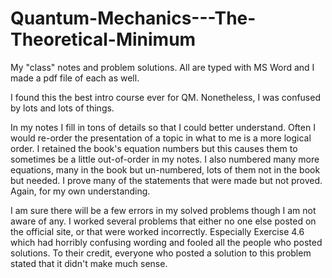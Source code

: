# Quantum-Mechanics---The-Theoretical-Minimum
My "class" notes and problem solutions. All are typed with MS Word and I made a pdf file of each as well.

I found this the best intro course ever for QM. Nonetheless, I was confused by lots and lots of things.

In my notes I fill in tons of details so that I could better understand.
Often I would re-order the presentation of a topic in what to me is a more logical order.
   I retained the book's equation numbers but this causes them to sometimes be a little out-of-order in my notes.
I also numbered many more equations, many in the book but un-numbered, lots of them not in the book but needed.
I prove many of the statements that were made but not proved. Again, for my own understanding.

I am sure there will be a few errors in my solved problems though I am not aware of any.
   I worked several problems that either no one else posted on the official site, or that were worked incorrectly.
   Especially Exercise 4.6 which had horribly confusing wording and fooled all the people who posted solutions.
      To their credit, everyone who posted a solution to this problem stated that it didn't make much sense.
